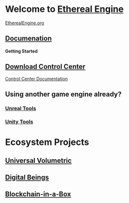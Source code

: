 # Welcome to [Ethereal Engine](https://github.com/etherealengine)
[EtherealEngine.org](https://www.etherealengine.org/)

## [Documenation](https://xrfoundation.github.io/ethereal-engine-docs/)

#### Getting Started
## [Download Control Center](https://github.com/XRFoundation/XREngine-Control-Center/releases/)
[Control Center Documentation](https://github.com/XRFoundation/XREngine-Control-Center/)

## Using another game engine already?


### [Unreal Tools](https://github.com/XRFoundation/XRE-Bridge-Unreal)


### [Unity Tools](https://github.com/XRFoundation?q=unity&type=all&language=&sort=)

# Ecosystem Projects

## [Universal Volumetric](https://github.com/XRFoundation/Universal-Volumetric)


## [Digital Beings](https://github.com/XRFoundation/Digital-Beings)


## [Blockchain-in-a-Box](https://github.com/XRFoundation/Blockchain-in-a-Box)

